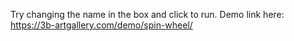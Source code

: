 Try changing the name in the box and click to run.
Demo link here: https://3b-artgallery.com/demo/spin-wheel/
